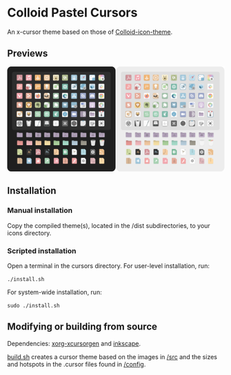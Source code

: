 # Colloid Pastel Cursors
An x-cursor theme based on those of [Colloid-icon-theme](https://github.com/vinceliuice/Colloid-icon-theme/tree/main/cursors).


## Previews
![01](preview.png)


## Installation
### Manual installation
Copy the compiled theme(s), located in the /dist subdirectories, to your icons directory.

### Scripted installation
Open a terminal in the cursors directory.
For user-level installation, run:
```
./install.sh
```

For system-wide installation, run:
```
sudo ./install.sh
```

## Modifying or building from source
Dependencies: [xorg-xcursorgen](https://gitlab.freedesktop.org/xorg/app/xcursorgen) and [inkscape](https://inkscape.org/).

[build.sh](./build.sh) creates a cursor theme based on the images in [/src](./src) and the sizes and hotspots in the .cursor files found in [/config](./src/config).